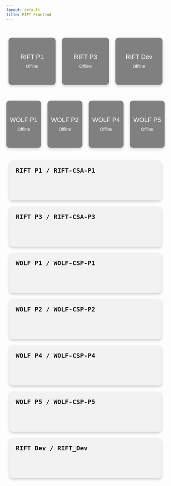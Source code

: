 ```yaml
---
layout: default
title: RIFT Frontend
---
```


<style>
    .server-status {
        display: flex;
        justify-content: center;
        gap: 20px;
        margin-top: 50px;
    }

    .server {
        width: 150px;
        height: 150px;
        background-color: grey;
        border-radius: 10px;
        display: flex;
        align-items: center;
        justify-content: center;
        flex-direction: column;
        color: white;
        font-family: Arial, sans-serif;
        box-shadow: 0 4px 8px rgba(0,0,0,0.2);
        position: relative; /* For absolute positioning of status icon */
    }

    .server-name {
        font-size: 20px;
        margin-bottom: 10px;
    }

    .status-icon {
        height: 20px;
        width: 20px;
        border-radius: 50%;
        display: inline-block;
        position: absolute;
        top: 10px;
        right: 10px;
    }

    .online {
        background-color: #28a745;
    }

    .offline {
        background-color: #dc3545;
    }

    .maintenance {
        background-color: #ffc107;
    }

    .details-container {
        display: flex;
        flex-direction: row;
        justify-content: space-around;
        flex-wrap: wrap;
        margin-top: 30px;
    }

    .server-card {
        background-color: #f2f2f2;
        border-radius: 10px;
        box-shadow: 0 4px 8px rgba(0,0,0,0.2);
        padding: 20px;
        margin: 10px;
        width: 800px;
        font-family: monospace;
    }

    .server-title {
        font-size: 20px;
        font-weight: bold;
        margin-bottom: 15px;
    }

    .server-stats {
        white-space: pre-wrap;
        word-break: break-word;
    }
</style>

<body>

<div class="server-status">
    <div class="server">
        <span class="status-icon" id="statusIconRiftP1"></span>
        <div class="server-name">RIFT P1</div>
        <div class="server-status-text" id="statusTextRiftP1">Offline</div>
    </div>
    <div class="server">
        <span class="status-icon" id="statusIconRiftP3"></span>
        <div class="server-name">RIFT P3</div>
        <div class="server-status-text" id="statusTextRiftP3">Offline</div>
    </div>
    <div class="server">
        <span class="status-icon" id="statusIconRiftDev"></span>
        <div class="server-name">RIFT Dev</div>
        <div class="server-status-text" id="statusTextRiftDev">Offline</div>
    </div>
</div>
<div class="server-status">
    <div class="server">
        <span class="status-icon" id="statusIconWolfP1"></span>
        <div class="server-name">WOLF P1</div>
        <div class="server-status-text" id="statusTextWolfP1">Offline</div>
    </div>
    <div class="server">
        <span class="status-icon" id="statusIconWolfP2"></span>
        <div class="server-name">WOLF P2</div>
        <div class="server-status-text" id="statusTextWolfP2">Offline</div>
    </div>
    <div class="server">
        <span class="status-icon" id="statusIconWolfP4"></span>
        <div class="server-name">WOLF P4</div>
        <div class="server-status-text" id="statusTextWolfP4">Offline</div>
    </div>
    <div class="server">
        <span class="status-icon" id="statusIconWolfP5"></span>
        <div class="server-name">WOLF P5</div>
        <div class="server-status-text" id="statusTextWolfP5">Offline</div>
    </div>
</div>

<div class="details-container">
    <div class="server-card">
        <div class="server-title" id="riftP1Title">RIFT P1 / RIFT-CSA-P1</div>
        <div class="server-stats" id="riftP1Stats">
            <!-- Stats will be filled here -->
        </div>
    </div>
    <div class="server-card">
        <div class="server-title" id="riftP3Title">RIFT P3 / RIFT-CSA-P3</div>
        <div class="server-stats" id="riftP3Stats">
            <!-- Stats will be filled here -->
        </div>
    </div>
    <div class="server-card">
        <div class="server-title" id="wolfP1Title">WOLF P1 / WOLF-CSP-P1</div>
        <div class="server-stats" id="wolfP1Stats">
            <!-- Stats will be filled here -->
        </div>
    </div>
    <div class="server-card">
        <div class="server-title" id="wolfP2Title">WOLF P2 / WOLF-CSP-P2</div>
        <div class="server-stats" id="wolfP2Stats">
            <!-- Stats will be filled here -->
        </div>
    </div>
    <div class="server-card">
        <div class="server-title" id="wolfP4Title">WOLF P4 / WOLF-CSP-P4</div>
        <div class="server-stats" id="wolfP4Stats">
            <!-- Stats will be filled here -->
        </div>
    </div>
    <div class="server-card">
        <div class="server-title" id="wolfP5Title">WOLF P5 / WOLF-CSP-P5</div>
        <div class="server-stats" id="wolfP5Stats">
            <!-- Stats will be filled here -->
        </div>
    </div>
    <div class="server-card">
        <div class="server-title" id="riftDevTitle">RIFT Dev / RIFT_Dev</div>
        <div class="server-stats" id="riftDevStats">
            <!-- Stats will be filled here -->
        </div>
    </div>
    <!-- Repeat for other servers as needed -->
</div>

</body>
<script>
    window.onload = function() {
        // Update server information immediately on page load
        updateServerInformation();

        // Then continue to update every 5 minutes
        setInterval(updateServerInformation, 300000); // 300000 milliseconds = 5 minutes
    };

    function updateServerInformation() {
        fetch('https://riftflask.stu.nighthawkcodingsociety.com/get-ec2-instances')
        .then(response => response.json())
        .then(data => {
            const instances = data.Reservations.flatMap(reservation => reservation.Instances);
            for (let instance of instances) {

                // rift
                if (instance.InstanceId === 'i-0a6835e0c56b95b570') {
                    document.getElementById('riftP1Stats').innerHTML = formatInstanceData(instance);
                }
                if (instance.InstanceId === 'i-0e65b93134397d30b') {
                    document.getElementById('riftP3Stats').innerHTML = formatInstanceData(instance);
                }
                if (instance.InstanceId === 'i-07494ecf4435591be') {
                    document.getElementById('riftDevStats').innerHTML = formatInstanceData(instance);
                }

                // wolf
                if (instance.InstanceId === 'i-0b1ece591456a0bc2') {
                    document.getElementById('wolfP1Stats').innerHTML = formatInstanceData(instance);
                }
                if (instance.InstanceId === 'i-09a844a3230fa36b1') {
                    document.getElementById('wolfP2Stats').innerHTML = formatInstanceData(instance);
                }
                if (instance.InstanceId === 'i-00bdf61c12083db17') {
                    document.getElementById('wolfP4Stats').innerHTML = formatInstanceData(instance);
                }
                if (instance.InstanceId === 'i-06a12432c2ed36514') {
                    document.getElementById('wolfP5Stats').innerHTML = formatInstanceData(instance);
                }
                updateServerStatus(instance);
                // Repeat for other instances
            }
        })
        .catch(error => {
            console.error('Error fetching EC2 instance data:', error);
        });
    }

    function formatInstanceData(instance) {
        const coreCount = instance.CpuOptions.CoreCount;
        const imageId = instance.ImageId;
        const instanceId = instance.InstanceId;
        const securityGroups = instance.SecurityGroups.map(group => `${group.GroupName} (${group.GroupId})`).join(', ');
        const platformDetails = instance.PlatformDetails;

        // Get current time in PST
        const pstTime = new Date().toLocaleString('en-US', { timeZone: 'America/Los_Angeles' });

        return `
            System information as of ${pstTime} (PST)

            Core Count: ${coreCount}
            Image ID: ${imageId}
            Instance ID: ${instanceId}
            Security Groups: ${securityGroups}
            Platform Details: ${platformDetails}

            AWS public IP: ${instance.PublicIpAddress || 'N/A'}
        `;
    }


    function updateServerStatus(instance) {
        let statusIconElement, statusTextElement;
        if (instance.InstanceId === 'i-0a6835e0c56b95b570') {
            statusIconElement = document.getElementById('statusIconRiftP1');
            statusTextElement = document.getElementById('statusTextRiftP1');
        }
        if (instance.InstanceId === 'i-0e65b93134397d30b') {
            statusIconElement = document.getElementById('statusIconRiftP3');
            statusTextElement = document.getElementById('statusTextRiftP3');
        }
        if (instance.InstanceId === 'i-07494ecf4435591be') {
            statusIconElement = document.getElementById('statusIconRiftDev');
            statusTextElement = document.getElementById('statusTextRiftDev');
        }

        if (instance.InstanceId === 'i-0b1ece591456a0bc2') {
            statusIconElement = document.getElementById('statusIconWolfP1');
            statusTextElement = document.getElementById('statusTextWolfP1');
        }
        if (instance.InstanceId === 'i-09a844a3230fa36b1') {
            statusIconElement = document.getElementById('statusIconWolfP2');
            statusTextElement = document.getElementById('statusTextWolfP2');
        }
        if (instance.InstanceId === 'i-00bdf61c12083db17') {
            statusIconElement = document.getElementById('statusIconWolfP4');
            statusTextElement = document.getElementById('statusTextWolfP4');
        }
        if (instance.InstanceId === 'i-06a12432c2ed36514') {
            statusIconElement = document.getElementById('statusIconWolfP5');
            statusTextElement = document.getElementById('statusTextWolfP5');
        }
        
        // Repeat for other instances

        if (statusIconElement && statusTextElement) {
            if (instance.State.Name === 'running') {
                statusIconElement.className = 'status-icon online';
                statusTextElement.innerText = 'Online';
            } else {
                statusIconElement.className = 'status-icon offline';
                statusTextElement.innerText = 'Offline';
            }
        }
    }
</script>